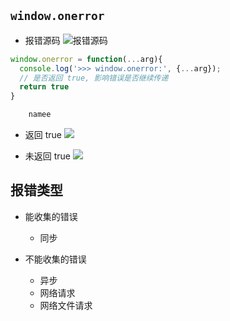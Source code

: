 
## `window.onerror`
* 报错源码
![报错源码](https://tva1.sinaimg.cn/large/006tNbRwly1g9yamjrltrj31ac0f9dh7.jpg)
```js
window.onerror = function(...arg){
  console.log('>>> window.onerror:', {...arg});
  // 是否返回 true, 影响错误是否继续传递
  return true
}

    namee
```

* 返回 true
![](https://tva1.sinaimg.cn/large/006tNbRwly1g9yasbfn1pj32vu0rsn45.jpg)

* 未返回 true
![](https://tva1.sinaimg.cn/large/006tNbRwly1g9yatfi39kj30yy0asmxr.jpg)


## 报错类型
* 能收集的错误
  * 同步

* 不能收集的错误
  * 异步
  * 网络请求
  * 网络文件请求
